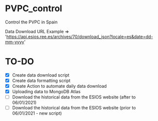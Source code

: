 # PVPC_control

Control the PVPC in Spain

Data Download URL Example => 'https://api.esios.ree.es/archives/70/download_json?locale=es&date=dd-mm-yyyy'

# TO-DO
- [x] Create data download script
- [x] Create data formatting script
- [x] Create Action to automate daily data download
- [x] Uploading data to MongoDB Atlas
- [ ] Download the historical data from the ESIOS website (after to 06/01/2021)
- [ ] Download the historical data from the ESIOS website (prior to 06/01/2021 - new script)
